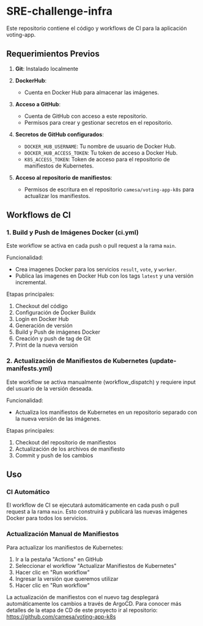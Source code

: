 # SRE-challenge-infra

Este repositorio contiene el código y workflows de CI para la aplicación voting-app.

## Requerimientos Previos

1. **Git**: Instalado localmente

2. **DockerHub**:
   - Cuenta en Docker Hub para almacenar las imágenes.

3. **Acceso a GitHub**:
   - Cuenta de GitHub con acceso a este repositorio.
   - Permisos para crear y gestionar secretos en el repositorio.

4. **Secretos de GitHub configurados**:
   - `DOCKER_HUB_USERNAME`: Tu nombre de usuario de Docker Hub.
   - `DOCKER_HUB_ACCESS_TOKEN`: Tu token de acceso a Docker Hub.
   - `K8S_ACCESS_TOKEN`: Token de acceso para el repositorio de manifiestos de Kubernetes.

5. **Acceso al repositorio de manifiestos**:
   - Permisos de escritura en el repositorio `camesa/voting-app-k8s` para actualizar los manifiestos.

## Workflows de CI

### 1. Build y Push de Imágenes Docker (ci.yml)

Este workflow se activa en cada push o pull request a la rama `main`.

Funcionalidad:
- Crea imagenes Docker para los servicios `result`, `vote`, y `worker`.
- Publica las imagenes en Docker Hub con los tags `latest` y una versión incremental.

Etapas principales:
1. Checkout del código
2. Configuración de Docker Buildx
3. Login en Docker Hub
4. Generación de versión
5. Build y Push de imágenes Docker
6. Creación y push de tag de Git
7. Print de la nueva versión

### 2. Actualización de Manifiestos de Kubernetes (update-manifests.yml)

Este workflow se activa manualmente (workflow_dispatch) y requiere input del usuario de la versión deseada.

Funcionalidad:
- Actualiza los manifiestos de Kubernetes en un repositorio separado con la nueva versión de las imágenes.

Etapas principales:
1. Checkout del repositorio de manifiestos
2. Actualización de los archivos de manifiesto
3. Commit y push de los cambios

## Uso

### CI Automático
El workflow de CI se ejecutará automáticamente en cada push o pull request a la rama `main`. Esto construirá y publicará las nuevas imágenes Docker para todos los servicios.

### Actualización Manual de Manifiestos
Para actualizar los manifiestos de Kubernetes:
1. Ir a la pestaña "Actions" en GitHub
2. Seleccionar el workflow "Actualizar Manifiestos de Kubernetes"
3. Hacer clic en "Run workflow"
4. Ingresar la versión que queremos utilizar
5. Hacer clic en "Run workflow"

La actualización de manifiestos con el nuevo tag desplegará automáticamente los cambios a través de ArgoCD.
Para conocer más detalles de la etapa de CD de este proyecto ir al repositorio: https://github.com/camesa/voting-app-k8s
